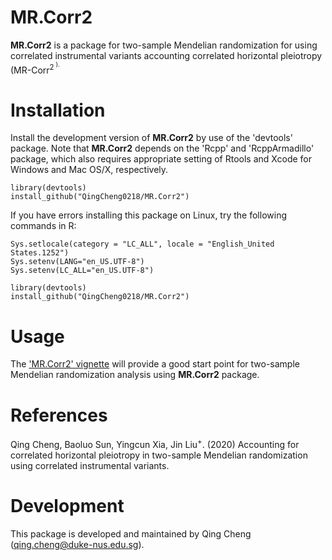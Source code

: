 MR.Corr2
=======

**MR.Corr2** is a package for two-sample Mendelian randomization for  using correlated instrumental variants  accounting correlated horizontal pleiotropy (MR-Corr<sup>2<sup> ).

Installation
============
Install the development version of **MR.Corr2** by use of the 'devtools' package. Note that **MR.Corr2** depends on the 'Rcpp' and 'RcppArmadillo' package, which also requires appropriate setting of Rtools and Xcode for Windows and Mac OS/X, respectively.
```
library(devtools)
install_github("QingCheng0218/MR.Corr2")
```

If you have errors installing this package on Linux, try the following commands in R:
```
Sys.setlocale(category = "LC_ALL", locale = "English_United States.1252") 
Sys.setenv(LANG="en_US.UTF-8")
Sys.setenv(LC_ALL="en_US.UTF-8")

library(devtools)
install_github("QingCheng0218/MR.Corr2")
```

Usage
=========
The ['MR.Corr2' vignette](https://github.com/QingCheng0218/MMR.Corr2/blob/master/vignettes/MR.Corr2.pdf) will provide a good start point for two-sample Mendelian randomization analysis using **MR.Corr2** package. 

References
==========
Qing Cheng, Baoluo Sun, Yingcun Xia, Jin Liu<sup>+</sup>. (2020) Accounting for correlated horizontal pleiotropy in two-sample Mendelian randomization using correlated instrumental variants.

Development
===========

This package is developed and maintained by Qing Cheng (qing.cheng@duke-nus.edu.sg). 
